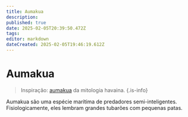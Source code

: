 ```yaml
---
title: Aumakua
description: 
published: true
date: 2025-02-05T20:39:50.472Z
tags: 
editor: markdown
dateCreated: 2025-02-05T19:46:19.612Z
---
```


# Aumakua
> Inspiração: [aumakua](https://en.wikipedia.org/wiki/Aumakua) da mitologia havaina.
{.is-info}

Aumakua são uma espécie marítima de predadores semi-inteligentes. Fisiologicamente, eles lembram grandes tubarões com pequenas patas.